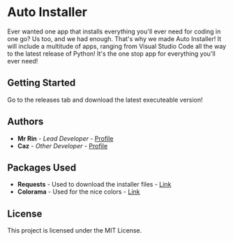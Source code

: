 # Auto Installer

Ever wanted one app that installs everything you'll ever need for coding in one go?
Us too, and we had enough. That's why we made Auto Installer! It will include a multitude of apps, ranging from Visual Studio Code all the way to the latest release of Python!
It's the one stop app for everything you'll ever need!

## Getting Started ##

Go to the releases tab and download the latest executeable version!

## Authors

* **Mr Rin** - *Lead Developer* - [Profile](https://github.com/itsnotrin)
* **Caz** - *Other Developer* - [Profile](https://github.com/Caz-Developer)

## Packages Used

* **Requests** - Used to download the installer files - [Link](https://pypi.org/project/requests/)
* **Colorama** - Used for the nice colors - [Link](https://pypi.org/project/colorama/)

## License

This project is licensed under the MIT License.


